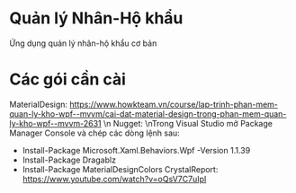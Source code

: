 # Quản lý Nhân-Hộ khẩu
Ứng dụng quản lý nhân-hộ khẩu cơ bản
# Các gói cần cài
MaterialDesign: https://www.howkteam.vn/course/lap-trinh-phan-mem-quan-ly-kho-wpf--mvvm/cai-dat-material-design-trong-phan-mem-quan-ly-kho-wpf--mvvm-2631 \n
Nugget:
  \nTrong Visual Studio mở Package Manager Console và chép các dòng lệnh sau:
  + Install-Package Microsoft.Xaml.Behaviors.Wpf -Version 1.1.39
  + Install-Package Dragablz
  + Install-Package MaterialDesignColors
CrystalReport: https://www.youtube.com/watch?v=oQsV7C7uIpI
